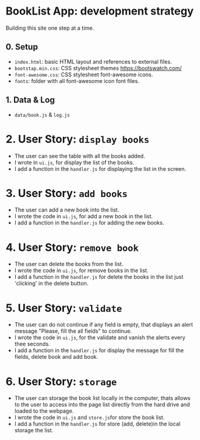 # BookList App: development strategy

Building this site one step at a time.

## 0. Setup

* `index.html`: basic HTML layout and references to external files.
* `bootstap.min.css`: CSS stylesheet themes https://bootswatch.com/
* `font-awesome.css`: CSS stylesheet font-awesome icons.
* `fonts`: folder with all font-awesome icon font files.

## 1. Data & Log

* `data/book.js` & `log.js`

# 2. User Story: `display books` 

* The user can see the table with all the books added.
* I wrote in `ui.js`, for display the list of the books.
* I add a function in the `handler.js` for displaying the list in the screen. 

# 3. User Story: `add books` 
* The user can add a new book into the list. 
* I wrote the code in `ui.js`, for add a new book in the list.
* I add a function in the `handler.js` for adding the new books.

# 4. User Story: `remove book` 
* The user can delete the books from the list. 
* I wrote the code in `ui.js`, for remove books in the list.
* I add a function in the `handler.js` for delete the  books in the list just 'clicking' in the delete button.

# 5. User Story: `validate` 
* The user can do not continue if any field is empty, that displays an alert message "Please, fill the all fields" to continue.  
* I wrote the code in `ui.js`, for the validate and vanish the alerts every thee seconds. 
* I add a function in the `handler.js` for display the message for fill the fields, delete book and add book.

# 6. User Story: `storage` 
* The user can storage the book list locally in the computer, thats allows to the user to access into the page list directly from the hard drive and loaded to the webpage.
* I wrote the code in `ui.js` and `store.js`for store the book list. 
* I add a function in the `handler.js` for store (add, delete)in the local storage the list.